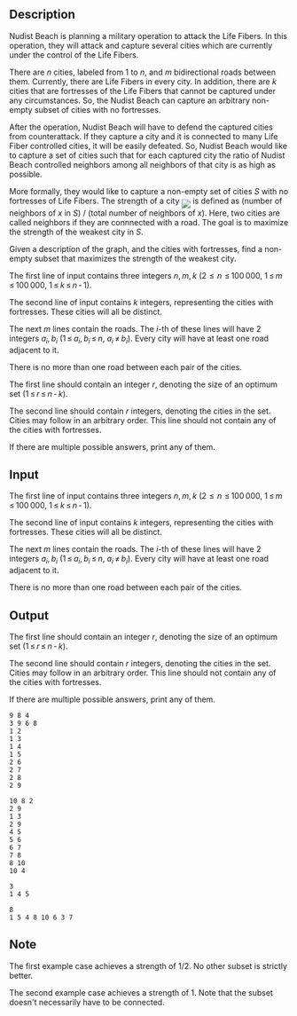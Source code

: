 ## Description

<div><p>Nudist Beach is planning a military operation to attack the Life Fibers. In this operation, they will attack and capture several cities which are currently under the control of the Life Fibers.</p><p>There are <span class="tex-span"><i>n</i></span> cities, labeled from 1 to <span class="tex-span"><i>n</i></span>, and <span class="tex-span"><i>m</i></span> bidirectional roads between them. Currently, there are Life Fibers in every city. In addition, there are <span class="tex-span"><i>k</i></span> cities that are fortresses of the Life Fibers that cannot be captured under any circumstances. So, the Nudist Beach can capture an arbitrary non-empty subset of cities with no fortresses.</p><p>After the operation, Nudist Beach will have to defend the captured cities from counterattack. If they capture a city and it is connected to many Life Fiber controlled cities, it will be easily defeated. So, Nudist Beach would like to capture a set of cities such that for each captured city the ratio of Nudist Beach controlled neighbors among all neighbors of that city is as high as possible. </p><p>More formally, they would like to capture a non-empty set of cities <span class="tex-span"><i>S</i></span> with no fortresses of Life Fibers. The strength of a city <img align="middle" class="tex-formula" src="file://70ULpZhP.png" style="max-width: 100.0%;max-height: 100.0%;"> is defined as (number of neighbors of <span class="tex-span"><i>x</i></span> in <span class="tex-span"><i>S</i></span>) / (total number of neighbors of <span class="tex-span"><i>x</i></span>). Here, two cities are called neighbors if they are connnected with a road. The goal is to maximize the strength of the weakest city in <span class="tex-span"><i>S</i></span>.</p><p>Given a description of the graph, and the cities with fortresses, find a non-empty subset that maximizes the strength of the weakest city. </p></div><div class="input-specification"><p>The first line of input contains three integers <span class="tex-span"><i>n</i>, <i>m</i>, <i>k</i></span> (<span class="tex-span">2  ≤  <i>n</i>  ≤ 100 000</span>, <span class="tex-span">1 ≤ <i>m</i> ≤ 100 000</span>, <span class="tex-span">1 ≤ <i>k</i> ≤ <i>n</i> - 1</span>).</p><p>The second line of input contains <span class="tex-span"><i>k</i></span> integers, representing the cities with fortresses. These cities will all be distinct. </p><p>The next <span class="tex-span"><i>m</i></span> lines contain the roads. The <span class="tex-span"><i>i</i></span>-th of these lines will have 2 integers <span class="tex-span"><i>a</i><sub class="lower-index"><i>i</i></sub>, <i>b</i><sub class="lower-index"><i>i</i></sub></span> (<span class="tex-span">1 ≤ <i>a</i><sub class="lower-index"><i>i</i></sub>, <i>b</i><sub class="lower-index"><i>i</i></sub> ≤ <i>n</i></span>, <span class="tex-span"><i>a</i><sub class="lower-index"><i>i</i></sub> ≠ <i>b</i><sub class="lower-index"><i>i</i></sub></span>). Every city will have at least one road adjacent to it.</p><p>There is no more than one road between each pair of the cities.</p></div><div class="output-specification"><p>The first line should contain an integer <span class="tex-span"><i>r</i></span>, denoting the size of an optimum set (<span class="tex-span">1 ≤ <i>r</i> ≤ <i>n</i> - <i>k</i></span>). </p><p>The second line should contain <span class="tex-span"><i>r</i></span> integers, denoting the cities in the set. Cities may follow in an arbitrary order. This line should not contain any of the cities with fortresses.</p><p>If there are multiple possible answers, print any of them.</p></div>

## Input

<p>The first line of input contains three integers <span class="tex-span"><i>n</i>, <i>m</i>, <i>k</i></span> (<span class="tex-span">2  ≤  <i>n</i>  ≤ 100 000</span>, <span class="tex-span">1 ≤ <i>m</i> ≤ 100 000</span>, <span class="tex-span">1 ≤ <i>k</i> ≤ <i>n</i> - 1</span>).</p><p>The second line of input contains <span class="tex-span"><i>k</i></span> integers, representing the cities with fortresses. These cities will all be distinct. </p><p>The next <span class="tex-span"><i>m</i></span> lines contain the roads. The <span class="tex-span"><i>i</i></span>-th of these lines will have 2 integers <span class="tex-span"><i>a</i><sub class="lower-index"><i>i</i></sub>, <i>b</i><sub class="lower-index"><i>i</i></sub></span> (<span class="tex-span">1 ≤ <i>a</i><sub class="lower-index"><i>i</i></sub>, <i>b</i><sub class="lower-index"><i>i</i></sub> ≤ <i>n</i></span>, <span class="tex-span"><i>a</i><sub class="lower-index"><i>i</i></sub> ≠ <i>b</i><sub class="lower-index"><i>i</i></sub></span>). Every city will have at least one road adjacent to it.</p><p>There is no more than one road between each pair of the cities.</p>

## Output

<p>The first line should contain an integer <span class="tex-span"><i>r</i></span>, denoting the size of an optimum set (<span class="tex-span">1 ≤ <i>r</i> ≤ <i>n</i> - <i>k</i></span>). </p><p>The second line should contain <span class="tex-span"><i>r</i></span> integers, denoting the cities in the set. Cities may follow in an arbitrary order. This line should not contain any of the cities with fortresses.</p><p>If there are multiple possible answers, print any of them.</p>





```input1
9 8 4
3 9 6 8
1 2
1 3
1 4
1 5
2 6
2 7
2 8
2 9

```




```input2
10 8 2
2 9
1 3
2 9
4 5
5 6
6 7
7 8
8 10
10 4

```




```output1
3
1 4 5

```




```output2
8
1 5 4 8 10 6 3 7

```



## Note

<p>The first example case achieves a strength of 1/2. No other subset is strictly better.</p><p>The second example case achieves a strength of 1. Note that the subset doesn't necessarily have to be connected.</p>
